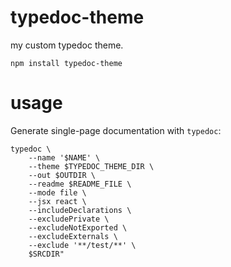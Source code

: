 # typedoc-theme

my custom typedoc theme.

```
npm install typedoc-theme
```

# usage

Generate single-page documentation with `typedoc`:

```
typedoc \
	--name '$NAME' \
	--theme $TYPEDOC_THEME_DIR \
	--out $OUTDIR \
	--readme $README_FILE \
	--mode file \
	--jsx react \
	--includeDeclarations \
	--excludePrivate \
	--excludeNotExported \
	--excludeExternals \
	--exclude '**/test/**' \
	$SRCDIR"
```
